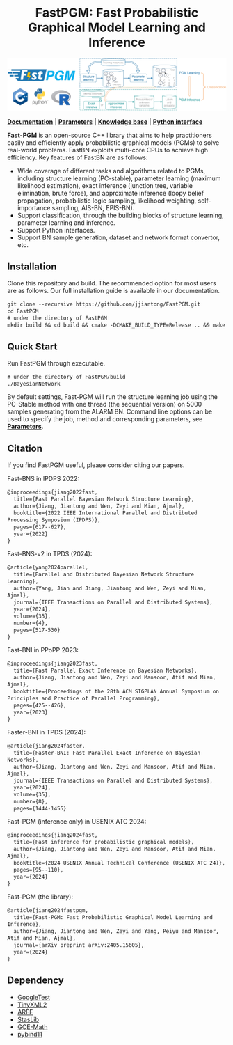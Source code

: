 <div align="center">
<h1>FastPGM: Fast Probabilistic Graphical Model Learning and Inference</h1>
</div>

![](docs/source/fig/doc_cover.jpg)

[**Documentation**](https://fastpgm.readthedocs.io/en/latest/index.html) 
| [**Parameters**](https://fastpgm.readthedocs.io/en/latest/param_toc.html) 
| [**Knowledge base**](https://fastpgm.readthedocs.io/en/latest/basic_toc.html)
| [**Python interface**](https://fastpgm.readthedocs.io/en/latest/python_toc.html)

**Fast-PGM** is an open-source C++ library that aims to help practitioners easily and efficiently 
apply probabilistic graphical models (PGMs) to solve real-world problems. FastBN exploits multi-core CPUs 
to achieve high efficiency. Key features of FastBN are as follows:
- Wide coverage of different tasks and algorithms related to PGMs, including structure learning 
(PC-stable), parameter learning (maximum likelihood estimation), exact inference (junction tree, 
variable elimination, brute force), and approximate inference (loopy belief propagation, 
probabilistic logic sampling, likelihood weighting, self-importance sampling, AIS-BN, EPIS-BN).
- Support classification, through the building blocks of structure learning, parameter learning 
and inference.
- Support Python interfaces.
- Support BN sample generation, dataset and network format convertor, etc.


## Installation

Clone this repository and build. The recommended option for most users are as follows. Our full installation guide is 
available in our documentation.
```
git clone --recursive https://github.com/jjiantong/FastPGM.git
cd FastPGM
# under the directory of FastPGM
mkdir build && cd build && cmake -DCMAKE_BUILD_TYPE=Release .. && make
```

[//]: # (On Mac OS, the default compiler &#40;clang&#41; needs to be changed to g++. &#40;You can use ```ls /usr/local/bin | grep g++``` to check the compiler. Mine is ```g++-9```.&#41;)

[//]: # (```)

[//]: # (mkdir build)

[//]: # (cd build)

[//]: # (cmake -DCMAKE_CXX_COMPILER=g++-9 -DCMAKE_BUILD_TYPE=Release -DUSE_MPI=OFF ..)

[//]: # (make)

[//]: # (```)

## Quick Start

Run FastPGM through executable.
```
# under the directory of FastPGM/build
./BayesianNetwork
```
By default settings, Fast-PGM will run the structure learning job using the PC-Stable method with one
thread (the sequential version) on 5000 samples generating from the ALARM BN. Command line options
can be used to specify the job, method and corresponding parameters, see 
[**Parameters**]((https://fastpgm.readthedocs.io/en/latest/param_toc.html)).


## Citation

If you find FastPGM useful, please consider citing our papers.

Fast-BNS in IPDPS 2022:
```
@inproceedings{jiang2022fast,
  title={Fast Parallel Bayesian Network Structure Learning},
  author={Jiang, Jiantong and Wen, Zeyi and Mian, Ajmal},
  booktitle={2022 IEEE International Parallel and Distributed Processing Symposium (IPDPS)},
  pages={617--627},
  year={2022}
}
```

Fast-BNS-v2 in TPDS (2024):
```
@article{yang2024parallel,
  title={Parallel and Distributed Bayesian Network Structure Learning},
  author={Yang, Jian and Jiang, Jiantong and Wen, Zeyi and Mian, Ajmal},
  journal={IEEE Transactions on Parallel and Distributed Systems},
  year={2024},
  volume={35},
  number={4},
  pages={517-530}
}
```

Fast-BNI in PPoPP 2023:
```
@inproceedings{jiang2023fast,
  title={Fast Parallel Exact Inference on Bayesian Networks},
  author={Jiang, Jiantong and Wen, Zeyi and Mansoor, Atif and Mian, Ajmal},
  booktitle={Proceedings of the 28th ACM SIGPLAN Annual Symposium on Principles and Practice of Parallel Programming},
  pages={425--426},
  year={2023}
}
```

Faster-BNI in TPDS (2024):
```
@article{jiang2024faster,
  title={Faster-BNI: Fast Parallel Exact Inference on Bayesian Networks}, 
  author={Jiang, Jiantong and Wen, Zeyi and Mansoor, Atif and Mian, Ajmal},
  journal={IEEE Transactions on Parallel and Distributed Systems},
  year={2024},
  volume={35},
  number={8},
  pages={1444-1455}
```

Fast-PGM (inference only) in USENIX ATC 2024:
```
@inproceedings{jiang2024fast,
  title={Fast inference for probabilistic graphical models},
  author={Jiang, Jiantong and Wen, Zeyi and Mansoor, Atif and Mian, Ajmal},
  booktitle={2024 USENIX Annual Technical Conference (USENIX ATC 24)},
  pages={95--110},
  year={2024}
}
```

Fast-PGM (the library): 
```
@article{jiang2024fastpgm,
  title={Fast-PGM: Fast Probabilistic Graphical Model Learning and Inference},
  author={Jiang, Jiantong and Wen, Zeyi and Yang, Peiyu and Mansoor, Atif and Mian, Ajmal},
  journal={arXiv preprint arXiv:2405.15605},
  year={2024}
}
```


## Dependency
 * [GoogleTest](https://github.com/google/googletest)
 * [TinyXML2](https://github.com/leethomason/tinyxml2)
 * [ARFF](https://github.com/LinjianLi/ARFF)
 * [StasLib](https://github.com/jjiantong/stats)
 * [GCE-Math](https://github.com/kthohr/gcem)
 * [pybind11](https://github.com/pybind/pybind11)


